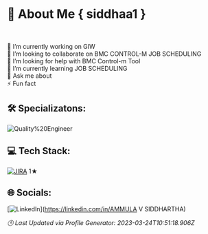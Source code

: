 # 💫 About Me { siddhaa1 }
<br/>

🔭 I’m currently working on GIW<br>👯 I’m looking to collaborate on BMC CONTROL-M JOB SCHEDULING<br>🤝 I’m looking for help with BMC Control-m Tool<br>🌱 I’m currently learning JOB SCHEDULING<br>💬 Ask me about<br>⚡ Fun fact


## 🛠️ Specializatons:
![Quality%20Engineer](https://img.shields.io/badge/-Quality%20Engineer-0072AC?style=for-the-badge)
        
## 💻 Tech Stack:
[![JIRA](https://www.vectorlogo.zone/logos/atlassian_jira/atlassian_jira-icon.svg)](https://www.vectorlogo.zone/logos/atlassian_jira/atlassian_jira-icon.svg) 1&#9733;

## 🌐 Socials:
[![LinkedIn](https://img.shields.io/badge/LinkedIn-%230077B5.svg?logo=linkedin&logoColor=white)](https://linkedin.com/in/AMMULA V SIDDHARTHA) 



*🕒 Last Updated via Profile Generator: 2023-03-24T10:51:18.906Z*

<!-- Proudly created with GPRM ( https://gprm.itsvg.in ) -->